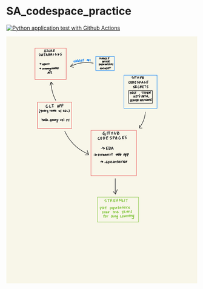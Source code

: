 # SA_codespace_practice

[![Python application test with Github Actions](https://github.com/nogibjj/SA_codespace_practice/actions/workflows/main.yml/badge.svg)](https://github.com/nogibjj/SA_codespace_practice/actions/workflows/main.yml)


![Diagram](https://github.com/nogibjj/SA_project1/blob/main/images/proj1digram.jpg)
